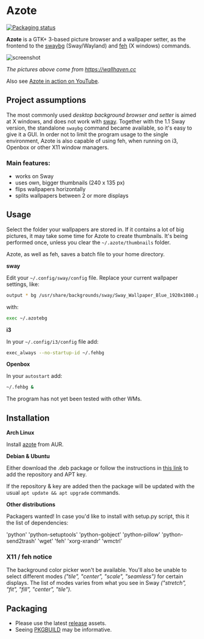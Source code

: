 # Azote

[![Packaging status](https://repology.org/badge/vertical-allrepos/azote.svg)](https://repology.org/project/azote/versions)

**Azote** is a GTK+ 3-based picture browser and a wallpaper setter, as the frontend to the [swaybg](https://github.com/swaywm/swaybg) 
(Sway/Wayland) and [feh](https://feh.finalrewind.org) (X windows) commands.

![screenshot](http://nwg.pl/Lychee/uploads/big/85643617cb8aec153a05912b8023d0e9.png)

*The pictures above come from https://wallhaven.cc*

Also see [Azote in action on YouTube](https://youtu.be/77mrrTVPE7A).

## Project assumptions

The most commonly used *desktop background browser and setter* is aimed at X windows, and does not work with [sway](https://swaywm.org). 
Together with the 1.1 Sway version, the standalone `swaybg` command became available, so it's easy to give it a GUI. 
In order not to limit the program usage to the single environment, Azote is also capable of using feh, 
when running on i3, Openbox or other X11 window managers.

### Main features:

- works on Sway
- uses own, bigger thumbnails (240 x 135 px)
- flips wallpapers horizontally
- splits wallpapers between 2 or more displays

## Usage

Select the folder your wallpapers are stored in. If it contains a lot of big pictures, it may take some time for
Azote to create thumbnails. It's being performed once, unless you clear the `~/.azote/thumbnails` folder.

Azote, as well as feh, saves a batch file to your home directory.

**sway**

Edit your `~/.config/sway/config` file. Replace your current wallpaper settings, like:

```bash
output * bg /usr/share/backgrounds/sway/Sway_Wallpaper_Blue_1920x1080.png fill
```

with:

```bash
exec ~/.azotebg
```

**i3**

In your `~/.config/i3/config` file add:

```bash
exec_always --no-startup-id ~/.fehbg
```

**Openbox**

In your `autostart` add:

```bash
~/.fehbg &
```

The program has not yet been tested with other WMs.

## Installation

**Arch Linux**

Install [azote](https://aur.archlinux.org/packages/azote) from AUR.

**Debian & Ubuntu**

Either download the .deb package or follow the instructions in [this link](https://software.opensuse.org//download.html?project=home%3AHead_on_a_Stick%3Aazote&package=azote) to add the repository and APT key.

If the repository & key are added then the package will be updated with the usual `apt update && apt upgrade` commands.

**Other distributions**

Packagers wanted! In case you'd like to install with setup.py script, this it the list of dependencies:

'python' 'python-setuptools' 'python-gobject' 'python-pillow' 'python-send2trash' 'wget' 'feh' 'xorg-xrandr' 'wmctrl'

### X11 / feh notice

The background color picker won't be available. You'll also be unable to select different modes 
*("tile", "center", "scale", "seamless")* for certain displays. The list of modes varies from what you see in Sway 
*("stretch", "fit", "fill", "center", "tile")*.

## Packaging

- Please use the latest [release](https://github.com/nwg-piotr/azote/releases) assets.
- Seeing [PKGBUILD](https://aur.archlinux.org/cgit/aur.git/tree/PKGBUILD?h=azote) may be informative.